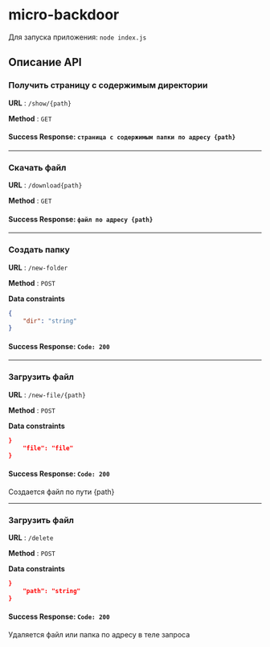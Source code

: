 # micro-backdoor

Для запуска приложения:
``
    node index.js
``

## Описание API

### Получить страницу с содержимым директории  

**URL** : `/show/{path}`

**Method** : `GET`

#### Success Response: `страница с содержимым папки по адресу {path}`

---

### Скачать файл  

**URL** : `/download{path}`

**Method** : `GET`

#### Success Response: `файл по адресу {path}`

---

### Создать папку  

**URL** : `/new-folder`

**Method** : `POST`

**Data constraints**

```json
{
    "dir": "string"
}
```

#### Success Response: `Code: 200`

---

### Загрузить файл  

**URL** : `/new-file/{path}`

**Method** : `POST`

**Data constraints**

```json
}
    "file": "file"
}
```

#### Success Response: `Code: 200`

Создается файл по пути {path}

---

### Загрузить файл  

**URL** : `/delete`

**Method** : `POST`

**Data constraints**

```json
}
    "path": "string"
}
```

#### Success Response: `Code: 200`

Удаляется файл или папка по адресу в теле запроса
